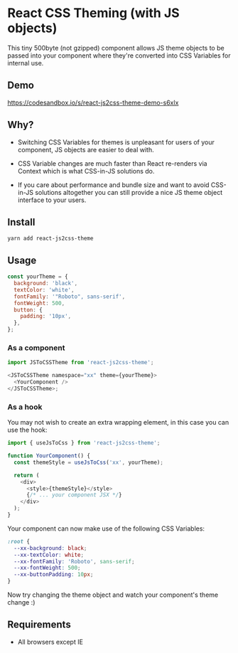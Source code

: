 # React CSS Theming (with JS objects)

This tiny 500byte (not gzipped) component allows JS theme objects to be passed into your component where they're converted into CSS Variables for internal use.

<h2>Demo</h2>

https://codesandbox.io/s/react-js2css-theme-demo-s6xlx

<h2>Why?</h2>

- Switching CSS Variables for themes is unpleasant for users of your component, JS objects are easier to deal with.

- CSS Variable changes are much faster than React re-renders via Context which is what CSS-in-JS solutions do.

- If you care about performance and bundle size and want to avoid CSS-in-JS solutions altogether you can still provide a nice JS theme object interface to your users.

## Install

```
yarn add react-js2css-theme
```

<h2>Usage</h2>

```js
const yourTheme = {
  background: 'black',
  textColor: 'white',
  fontFamily: '"Roboto", sans-serif',
  fontWeight: 500,
  button: {
    padding: '10px',
  },
};
```

<h3>As a component</h3>

```js
import JSToCSSTheme from 'react-js2css-theme';

<JSToCSSTheme namespace="xx" theme={yourTheme}>
  <YourComponent />
</JSToCSSTheme>;
```

<h3>As a hook</h3>

You may not wish to create an extra wrapping element, in this case you can use the hook:

```js
import { useJsToCss } from 'react-js2css-theme';

function YourComponent() {
  const themeStyle = useJsToCss('xx', yourTheme);

  return (
    <div>
      <style>{themeStyle}</style>
      {/* ... your component JSX */}
    </div>
  );
}
```

Your component can now make use of the following CSS Variables:

```css
:root {
  --xx-background: black;
  --xx-textColor: white;
  --xx-fontFamily: 'Roboto', sans-serif;
  --xx-fontWeight: 500;
  --xx-buttonPadding: 10px;
}
```

Now try changing the theme object and watch your component's theme change :)

<h2>Requirements</h2>

- All browsers except IE
